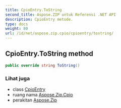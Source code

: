 ```yaml
---
title: CpioEntry.ToString
second_title: Aspose.ZIP untuk Referensi .NET API
description: CpioEntry metode. 
type: docs
weight: 80
url: /id/net/aspose.zip.cpio/cpioentry/tostring/
---
```

## CpioEntry.ToString method

```csharp
public override string ToString()
```

### Lihat juga

* class [CpioEntry](../)
* ruang nama [Aspose.Zip.Cpio](../../cpioentry/)
* perakitan [Aspose.Zip](../../../)


